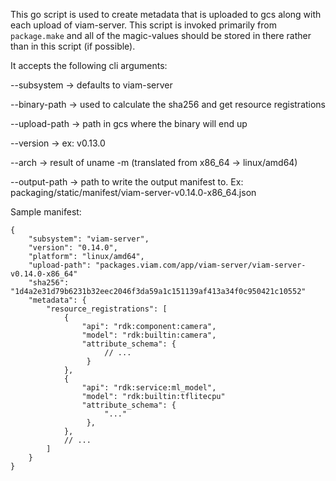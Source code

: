 This go script is used to create metadata that is uploaded to gcs along with each upload of viam-server. This script is invoked primarily from `package.make` and all of the magic-values should be stored in there rather than in this script (if possible).

It accepts the following cli arguments:

--subsystem -> defaults to viam-server

--binary-path -> used to calculate the sha256 and get resource registrations

--upload-path -> path in gcs where the binary will end up

--version -> ex: v0.13.0

--arch -> result of uname -m (translated from x86_64 -> linux/amd64)

--output-path -> path to write the output manifest to. Ex: packaging/static/manifest/viam-server-v0.14.0-x86_64.json

Sample manifest:

```json5
{
    "subsystem": "viam-server",
    "version": "0.14.0",
    "platform": "linux/amd64",
    "upload-path": "packages.viam.com/app/viam-server/viam-server-v0.14.0-x86_64"
    "sha256": "1d4a2e31d79b6231b32eec2046f3da59a1c151139af413a34f0c950421c10552"
    "metadata": {
        "resource_registrations": [
            {
                "api": "rdk:component:camera",
                "model": "rdk:builtin:camera",
                "attribute_schema": {
                     // ...
                 }
            },
            {
                "api": "rdk:service:ml_model",
                "model": "rdk:builtin:tflitecpu"
                "attribute_schema": {
                     "..."
                 },
            },
            // ...
        ]
    }
}
```
